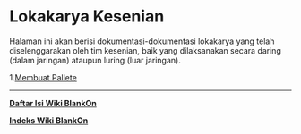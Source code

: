 # Lokakarya Kesenian

Halaman ini akan berisi dokumentasi-dokumentasi lokakarya yang telah diselenggarakan oleh tim kesenian, baik yang dilaksanakan secara daring (dalam jaringan) ataupun luring (luar jaringan).

1.[Membuat Pallete](http://dev.blankonlinux.or.id/wiki/Dokumentasi/Lokakarya/Kesenian/MembuatPallete) 


---
[**Daftar Isi Wiki BlankOn**](/wiki/DaftarIsi/index.html)
 
[**Indeks Wiki BlankOn**](/wiki/Indeks.html)



